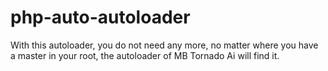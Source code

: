 # php-auto-autoloader
 With this autoloader, you do not need any more, no matter where you have a master in your root, the autoloader of MB Tornado Ai will find it.
